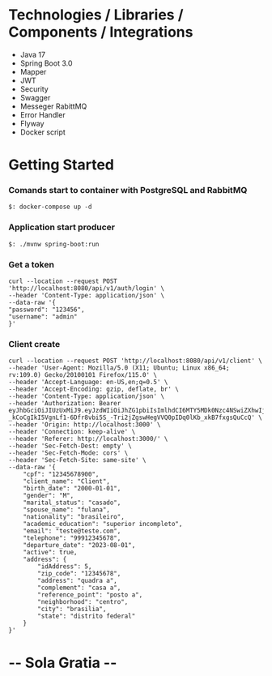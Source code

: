 # Technologies / Libraries / Components / Integrations
- Java 17
- Spring Boot 3.0
- Mapper
- JWT
- Security
- Swagger
- Messeger RabittMQ
- Error Handler
- Flyway
- Docker script

# Getting Started

### Comands start to container with PostgreSQL and RabbitMQ

```
$: docker-compose up -d
```

### Application start producer

```
$: ./mvnw spring-boot:run
```

### Get a token

```
curl --location --request POST 'http://localhost:8080/api/v1/auth/login' \
--header 'Content-Type: application/json' \
--data-raw '{
"password": "123456",
"username": "admin"
}'
```

### Client create

````
curl --location --request POST 'http://localhost:8080/api/v1/client' \
--header 'User-Agent: Mozilla/5.0 (X11; Ubuntu; Linux x86_64; rv:109.0) Gecko/20100101 Firefox/115.0' \
--header 'Accept-Language: en-US,en;q=0.5' \
--header 'Accept-Encoding: gzip, deflate, br' \
--header 'Content-Type: application/json' \
--header 'Authorization: Bearer eyJhbGciOiJIUzUxMiJ9.eyJzdWIiOiJhZG1pbiIsImlhdCI6MTY5MDk0Nzc4NSwiZXhwIjoxNjkxMDM0MTg1fQ.gVsowatuwrttLiqaQj-_kCoCgIkI5VgnLf1-6Dfr8vbi5S_-Tri2jZgswHegVVQ0pIDq0lKb_xkB7fxgsQuCcQ' \
--header 'Origin: http://localhost:3000' \
--header 'Connection: keep-alive' \
--header 'Referer: http://localhost:3000/' \
--header 'Sec-Fetch-Dest: empty' \
--header 'Sec-Fetch-Mode: cors' \
--header 'Sec-Fetch-Site: same-site' \
--data-raw '{
    "cpf": "12345678900",
    "client_name": "Client",
    "birth_date": "2000-01-01",
    "gender": "M",
    "marital_status": "casado",
    "spouse_name": "fulana",
    "nationality": "brasileiro",
    "academic_education": "superior incompleto",
    "email": "teste@teste.com",
    "telephone": "99912345678",
    "departure_date": "2023-08-01",
    "active": true,
    "address": {
        "idAddress": 5,
        "zip_code": "12345678",
        "address": "quadra a",
        "complement": "casa a",
        "reference_point": "posto a",
        "neighborhood": "centro",
        "city": "brasilia",
        "state": "distrito federal"
    }
}'
````

# -- Sola Gratia --